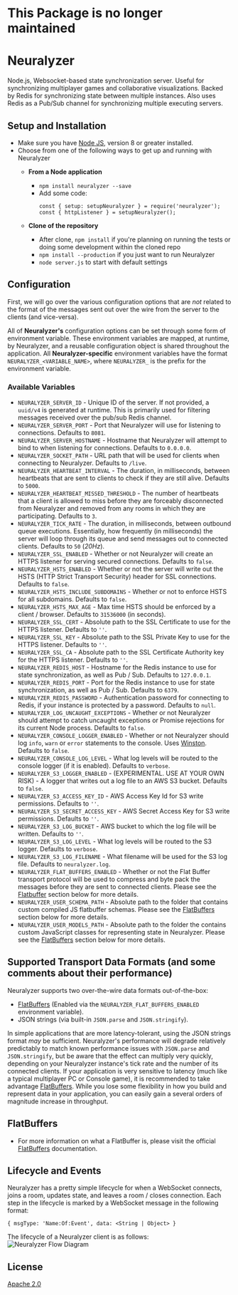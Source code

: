 # This Package is no longer maintained 

# Neuralyzer
Node.js, Websocket-based state synchronization server. Useful for synchronizing multiplayer games and collaborative visualizations. Backed by Redis for synchronizing state between multiple instances. Also uses Redis as a Pub/Sub channel for synchronizing multiple executing servers.

## Setup and Installation
- Make sure you have [Node JS](https://nodejs.org/en/), version 8 or greater installed.
- Choose from one of the following ways to get up and running with Neuralyzer
  - **From a Node application**
    - `npm install neuralyzer --save`
    - Add some code:
      ```
      const { setup: setupNeuralyzer } = require('neuralyzer');
      const { httpListener } = setupNeuralyzer();
      ```

  - **Clone of the repository**
    - After clone, `npm install` if you're planning on running the tests or doing some development within the cloned repo
    - `npm install --production` if you just want to run Neuralyzer
    - `node server.js` to start with default settings

## Configuration
First, we will go over the various configuration options that are _not_ related to the format of the messages sent out over the wire from the server to the clients (and vice-versa).

All of **Neuralyzer's** configuration options can be set through some form of environment variable. These environment variables are mapped, at runtime, by Neuralyzer, and a reusable configuration object is shared throughout the application. All **Neuralyzer-specific** environment variables have the format `NEURALYZER_<VARIABLE_NAME>`, where `NEURALYZER_` is the prefix for the environment variable.

### Available Variables
- `NEURALYZER_SERVER_ID` - Unique ID of the server. If not provided, a `uuid/v4` is generated at runtime. This is primarily used for filtering messages received over the pub/sub Redis channel.
- `NEURALYZER_SERVER_PORT` - Port that Neuralyzer will use for listening to connections. Defaults to `8081`.
- `NEURALYZER_SERVER_HOSTNAME` - Hostname that Neuralyzer will attempt to bind to when listening for connections. Defaults to `0.0.0.0`.
- `NEURALYZER_SOCKET_PATH` - URL path that will be used for clients when connecting to Neuralyzer. Defaults to `/live`.
- `NEURALYZER_HEARTBEAT_INTERVAL` - The duration, in milliseconds, between heartbeats that are sent to clients to check if they are still alive. Defaults to `5000`.
- `NEURALYZER_HEARTBEAT_MISSED_THRESHOLD` - The number of heartbeats that a client is allowed to miss before they are forceably disconnected from Neuralyzer and removed from any rooms in which they are participating. Defaults to `3`.
- `NEURALYZER_TICK_RATE` - The duration, in milliseconds, between outbound queue executions. Essentially, how frequently (in milliseconds) the server will loop through its queue and send messages out to connected clients. Defaults to `50` (*20Hz*).
- `NEURALYZER_SSL_ENABLED` - Whether or not Neuralyzer will create an HTTPS listener for serving secured connections. Defaults to `false`.
- `NEURALYZER_HSTS_ENABLED` - Whether or not the server will write out the HSTS (HTTP Strict Transport Security) header for SSL connections. Defaults to `false`.
- `NEURALYZER_HSTS_INCLUDE_SUBDOMAINS` - Whether or not to enforce HSTS for all subdomains. Defaults to `false`.
- `NEURALYZER_HSTS_MAX_AGE` - Max time HSTS should be enforced by a client / browser. Defaults to `31536000` (in seconds).
- `NEURALYZER_SSL_CERT` - Absolute path to the SSL Certificate to use for the HTTPS listener. Defaults to `''`.
- `NEURALYZER_SSL_KEY` - Absolute path to the SSL Private Key to use for the HTTPS listener. Defaults to `''`.
- `NEURALYZER_SSL_CA` - Absolute path to the SSL Certificate Authority key for the HTTPS listener. Defaults to `''`.
- `NEURALYZER_REDIS_HOST` - Hostname for the Redis instance to use for state synchronization, as well as Pub / Sub. Defaults to `127.0.0.1`.
- `NEURALYZER_REDIS_PORT` - Port for the Redis instance to use for state synchronization, as well as Pub / Sub. Defaults to `6379`.
- `NEURALYZER_REDIS_PASSWORD` - Authentication password for connecting to Redis, if your instance is protected by a password. Defaults to `null`.
- `NEURALYZER_LOG_UNCAUGHT_EXCEPTIONS` - Whether or not Neuralyzer should attempt to catch uncaught exceptions or Promise rejections for its current Node process. Defaults to `false`.
- `NEURALYZER_CONSOLE_LOGGER_ENABLED` - Whether or not Neuralyzer should log `info`, `warn` or `error` statements to the console. Uses [Winston](https://www.npmjs.com/package/winston). Defaults to `false`.
- `NEURALYZER_CONSOLE_LOG_LEVEL` - What log levels will be routed to the console logger (if it is enabled). Defaults to `verbose`.
- `NEURALYZER_S3_LOGGER_ENABLED` - (EXPERIMENTAL. USE AT YOUR OWN RISK) - A logger that writes out a log file to an AWS S3 bucket. Defaults to `false`.
- `NEURALYZER_S3_ACCESS_KEY_ID` - AWS Access Key Id for S3 write permissions. Defaults to `''`.
- `NEURALYZER_S3_SECRET_ACCESS_KEY` - AWS Secret Access Key for S3 write permissions. Defaults to `''`.
- `NEURALYZER_S3_LOG_BUCKET` - AWS bucket to which the log file will be written. Defaults to `''`.
- `NEURALYZER_S3_LOG_LEVEL` - What log levels will be routed to the S3 logger. Defaults to `verbose`.
- `NEURALYZER_S3_LOG_FILENAME` - What filename will be used for the S3 log file. Defaults to `neuralyzer.log`.
- `NEURALYZER_FLAT_BUFFERS_ENABLED` - Whether or not the Flat Buffer transport protocol will be used to compress and byte pack the messages before they are sent to connected clients. Please see the [Flatbuffer](#flatbuffers) section below for more details.
- `NEURALYZER_USER_SCHEMA_PATH` - Absolute path to the folder that contains custom compiled JS flatbuffer schemas. Please see the [FlatBuffers](#flatbuffers) section below for more details.
- `NEURALYZER_USER_MODELS_PATH` - Absolute path to the folder the contains custom JavaScript classes for representing state in Neuralyzer. Please see the [FlatBuffers](#flatbuffers) section below for more details.

## Supported Transport Data Formats (and some comments about their performance)
Neuralyzer supports two over-the-wire data formats out-of-the-box:
- [FlatBuffers](#flatbuffers) (Enabled via the `NEURALYZER_FLAT_BUFFERS_ENABLED` environment variable).
- JSON strings (via built-in `JSON.parse` and `JSON.stringify`).

In simple applications that are more latency-tolerant, using the JSON strings format *may* be sufficient. Neuralyzer's performance will degrade relatively predictably to match known performance issues with `JSON.parse` and `JSON.stringify`, but be aware that the effect can multiply very quickly, depending on your Neuralyzer instance's tick rate and the number of its connected clients. If your application is very sensitive to latency (much like a typical multiplayer PC or Console game), it is recommended to take advantage [FlatBuffers](#flatbuffers). While you lose some flexibility in how you build and represent data in your application, you can easily gain a several orders of magnitude increase in throughput.

## FlatBuffers
- For more information on what a FlatBuffer is, please visit the official [FlatBuffers](https://google.github.io/flatbuffers/) documentation.

## Lifecycle and Events
Neuralyzer has a pretty simple lifecycle for when a WebSocket connects, joins a room, updates state, and leaves a room / closes connection. Each step in the lifecycle is marked by a WebSocket message in the following format:
```
{ msgType: 'Name:Of:Event', data: <String | Object> }
```
The lifecycle of a Neuralyzer client is as follows:
![Neuralyzer Flow Diagram](https://raw.githubusercontent.com/benduran/neuralyzer/master/neuralyzerflow.jpg)

## License
[Apache 2.0](https://www.apache.org/licenses/LICENSE-2.0)

